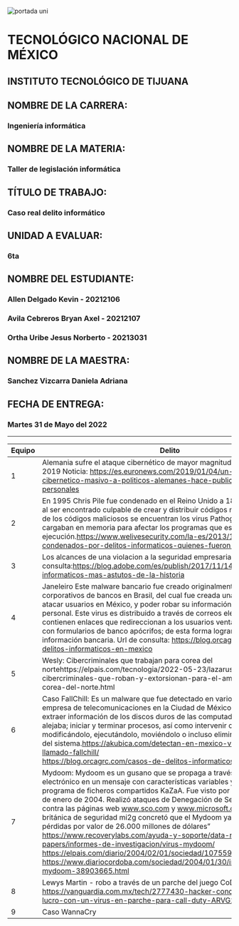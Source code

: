 ![portada uni](https://user-images.githubusercontent.com/101743883/161363304-dc9ef832-b950-4c0f-9f08-b481a8ab5f1b.png)

# TECNOLÓGICO NACIONAL DE MÉXICO
## INSTITUTO TECNOLÓGICO DE TIJUANA 
## NOMBRE DE LA CARRERA: 
### Ingeniería informática
## NOMBRE DE LA MATERIA: 
### Taller de legislación informática
## TÍTULO DE TRABAJO: 
### Caso real delito informático
## UNIDAD A EVALUAR: 
### 6ta
## NOMBRE DEL ESTUDIANTE: 
### Allen Delgado Kevin - 20212106
### Avila Cebreros Bryan Axel - 20212107
### Ortha Uribe Jesus Norberto - 20213031
## NOMBRE DE LA MAESTRA:
### Sanchez Vizcarra Daniela Adriana
## FECHA DE ENTREGA:
### Martes 31 de Mayo del 2022
----------------------------------
|Equipo|Delito|
|-------------------|-----------------------|
|1|Alemania sufre el ataque cibernético de mayor magnitud de su historia 2019 Noticia: https://es.euronews.com/2019/01/04/un-ataque-cibernetico-masivo-a-politicos-alemanes-hace-publico-sus-datos-personales|
|2|En 1995 Chris Pile fue condenado en el Reino Unido a 18 meses de cárcel al ser encontrado culpable de crear y distribuir códigos maliciosos. Dentro de los códigos maliciosos se encuentran los virus Pathogen y Queeg que se cargaban en memoria para afectar los programas que estuvieran en ejecución.https://www.welivesecurity.com/la-es/2013/11/12/top-10-condenados-por-delitos-informaticos-quienes-fueron-primeros-historia/|
|3|Los alcances de una violacion a la seguridad empresarial url consulta:https://blog.adobe.com/es/publish/2017/11/14/los-3-delitos-informaticos-mas-astutos-de-la-historia|
|4|Janeleiro Este malware bancario fue creado originalmente para atacar corporativos de bancos en Brasil, del cual fue creada una variante para atacar usuarios en México, y poder robar su información bancaria y personal. Este virus es distribuido a través de correos electrónicos, que contienen enlaces que redireccionan a los usuarios ventanas emergentes con formularios de banco apócrifos; de esta forma logran acceder y robar la información bancaria. Url de consulta: https://blog.orcagrc.com/casos-de-delitos-informaticos-en-mexico|
|5|Wesly: Cibercriminales que trabajan para corea del nortehttps://elpais.com/tecnologia/2022-05-23/lazarus-los-cibercriminales-que-roban-y-extorsionan-para-el-amado-lider-de-corea-del-norte.html |
|6|Caso FallChill: Es un malware que fue detectado en varios equipos de una empresa de telecomunicaciones en la Ciudad de México. FallChill podía extraer información de los discos duros de las computadoras donde se alejaba; iniciar y terminar procesos, así como intervenir cualquier archivo, modificándolo, ejecutándolo, moviéndolo o incluso eliminar los elementos del sistema.https://akubica.com/detectan-en-mexico-virus-norcoreano-llamado-fallchill/<br>https://blog.orcagrc.com/casos-de-delitos-informaticos-en-mexico|
|7|Mydoom: Mydoom es un gusano que se propaga a través del correo electrónico en un mensaje con características variables y a través del programa de ficheros compartidos KaZaA. Fue visto por primera vez el 26 de enero de 2004. Realizó ataques de Denegación de Servicio Distribuida contra las páginas web www.sco.com y www.microsoft.com. “La empresa británica de seguridad mi2g concretó que el Mydoom ya ha provocado pérdidas por valor de 26.000 millones de dólares”<br>https://www.recoverylabs.com/ayuda-y-soporte/data-recovery-white-papers/informes-de-investigacion/virus-mydoom/<br>https://elpais.com/diario/2004/02/01/sociedad/1075590004_850215.html<br>https://www.diariocordoba.com/sociedad/2004/01/30/infectados-mydoom-38903665.html|
|8|Lewys Martin - robo a través de un parche del juego CoD<br>https://vanguardia.com.mx/tech/2777430-hacker-condenado-prision-lucro-con-un-virus-en-parche-para-call-duty-ARVG2777430|
|9|Caso WannaCry|